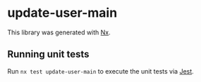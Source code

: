 # update-user-main

This library was generated with [Nx](https://nx.dev).

## Running unit tests

Run `nx test update-user-main` to execute the unit tests via [Jest](https://jestjs.io).
